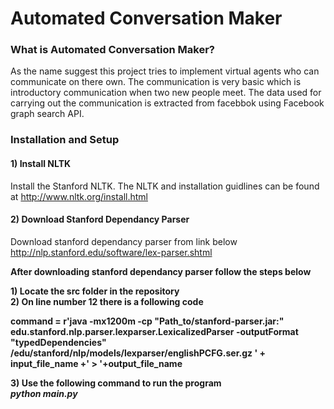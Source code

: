 # Automated Conversation Maker


### What is Automated Conversation Maker?
As the name suggest this project tries to implement virtual agents who can communicate on there own. The communication is very basic which is introductory communication when two new people meet. The data used for carrying out the communication is extracted from facebbok using Facebook graph search API.		 

### Installation and Setup

#### 1) Install NLTK		
Install the Stanford NLTK. The NLTK and installation guidlines can be found at http://www.nltk.org/install.html		

#### 2) Download Stanford Dependancy Parser
Download stanford dependancy parser from link below		
http://nlp.stanford.edu/software/lex-parser.shtml		

<b>After downloading stanford dependancy parser follow the steps below			

<b>1) Locate the src folder in the repository		 
<b>2) On line number 12 there is a following code		

command = r'java -mx1200m -cp "Path_to/stanford-parser.jar:" edu.stanford.nlp.parser.lexparser.LexicalizedParser -outputFormat "typedDependencies" <path to>/edu/stanford/nlp/models/lexparser/englishPCFG.ser.gz ' + input_file_name +' > '+output_file_name 

<b>3) Use the following command to run the program		
<b>_python_ _main.py_


